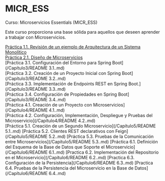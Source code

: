 # MICR_ESS
Curso: Microservicios Essentials (MICR_ESS)

Este curso proporciona una base sólida para aquellos que deseen aprender a trabajar con Microservicios.

[Práctica 1.1. Revisión de un ejemplo de Arquitectura de un Sistema Monolítico](/Capítulo1/README.md)<br>
[Práctica 2.1. Diseño de Microservicios](/Capítulo2/README.md)<br>
[Práctica 3.1. Configuración del Entorno para Spring Boot](/Capítulo3/README 3.1..md)<br>
[Práctica 3.2. Creación de un Proyecto Inicial con Spring Boot](/Capítulo3/README 3.2..md)<br>
[Práctica 3.3. Implementación de Endpoints REST en Spring Boot.](/Capítulo3/README 3.3..md)<br>
[Práctica 3.4. Configuración de Propiedades en Spring Boot](/Capítulo3/README 3.4..md)<br>
[Práctica 4.1. Creación de un Proyecto con Microservicios](/Capítulo4/README 4.1..md)<br>
[Práctica 4.2. Configuración, Implementación, Despliegue y Pruebas del Microservicio](/Capítulo4/README 4.2..md)<br>
[Práctica 5.1. Creación de un Segundo Microservicio](/Capítulo5/README 5.1..md)
[Práctica 5.2. Clientes REST declarativos con Feign](/Capítulo5/README 5.2..md)
[Práctica 5.3. Pruebas de la Comunicación entre Microservicios](/Capítulo5/README 5.3..md)
[Práctica 6.1. Definición del Esquema de la Base de Datos que Soporte el Microservicio](/Capítulo6/README 6.1..md)
[Practica 6.2. Implementación del Repositorio en el Microservicio](/Capítulo6/README 6.2..md)
[Practica 6.3. Configuración de la Persistencia](/Capítulo6/README 6.3..md)
[Practica 6.4. Pruebas de la Persistencia del Microservicio en la Base de Datos](/Capítulo6/README 6.4..md)
